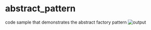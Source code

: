 # abstract_pattern

code sample that demonstrates the abstract factory pattern
![output](https://user-images.githubusercontent.com/23944974/165718588-3d6241af-421e-4ee1-9227-af551bddad05.PNG)
